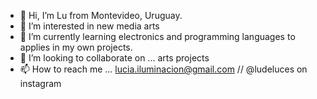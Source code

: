 - 👋 Hi, I’m Lu from Montevideo, Uruguay.
- 👀 I’m interested in new media arts
- 🌱 I’m currently learning electronics and programming languages to applies in my own projects.
- 💞️ I’m looking to collaborate on ... arts projects 
- 📫 How to reach me ... lucia.iluminacion@gmail.com // @ludeluces on instagram

<!---
luAcu/luAcu is a ✨ special ✨ repository because its `README.md` (this file) appears on your GitHub profile.
You can click the Preview link to take a look at your changes.
--->
